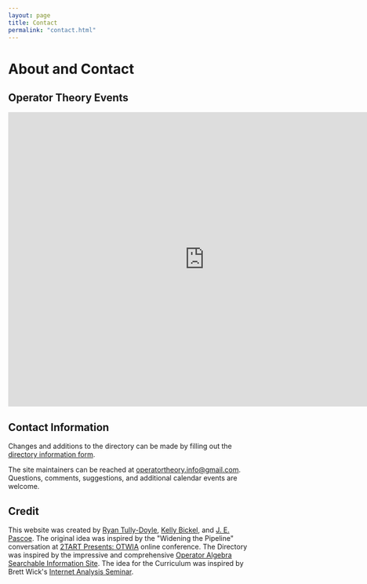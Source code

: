 ```yaml
---
layout: page
title: Contact
permalink: "contact.html"
---
```


# About and Contact

## Operator Theory Events

<iframe src="https://calendar.google.com/calendar/embed?src=operatortheory.info%40gmail.com&ctz=America%2FLos_Angeles" style="border: 0" width="800" height="600" frameborder="0" scrolling="no"></iframe>

## Contact Information

Changes and additions to the directory can be made by filling out the [directory information form][7].

The site maintainers can be reached at <operatortheory.info@gmail.com>. Questions, comments, suggestions, and additional calendar events are welcome.

[1]:<https://docs.google.com/forms/d/e/1FAIpQLSdxixksnI9NPWyUf-xM_be5Lmr8H_zig-sE77Fdk2fJStWiFw/viewform>

## Credit

This website was created by [Ryan Tully-Doyle][4], [Kelly Bickel][5], and [J. E. Pascoe][3]. The original idea was inspired by the "Widening the Pipeline" conversation at [2TART Presents: OTWIA][6] online conference. The Directory was inspired by the impressive and comprehensive [Operator Algebra Searchable Information Site][1]. The idea for the Curriculum was inspired by Brett Wick's [Internet Analysis Seminar][2]. 

[1]:<https://operatoralgebras.org>
[2]:<http://internetanalysisseminar.gatech.edu/about.html>
[3]:<https://people.clas.ufl.edu/pascoej/>
[4]:<https://ryantullydoyle.com>
[5]:<https://www.bucknell.edu/fac-staff/kelly-bickel>
[6]:<https://people.clas.ufl.edu/pascoej/2tart-otwia/>
[7]:<https://forms.gle/9hDvMKW9HBs1GEM78>
